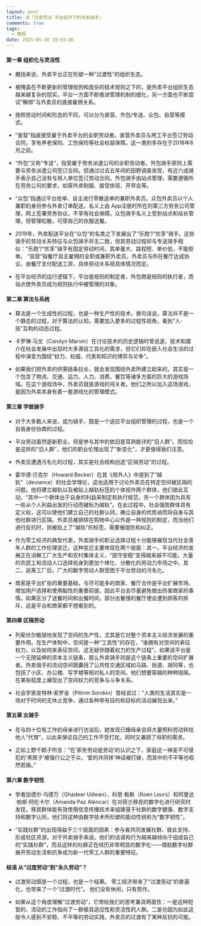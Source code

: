 ```yaml
---
layout: post
title: 读「过度劳动 平台经济下的外卖骑手」
comments: true
tags:
  - 教程
date: 2025-05-30 19:53:16
---
```

#### 第一章 组织化与灵活性
- 概括来说，外卖平台正在形塑一种“过渡性”的组织生态。

- 被掩盖在不断更新的管理规则和庞杂的技术规则之下的，是外卖平台组织生态越来越复杂的现实。平台一方面不断推进管理机制的细化，另一方面也不断尝试“解绑”与外卖员的直接雇佣关系。
<!--more-->

- 按照劳动时间和形态的不同，可以分为直营、外包/专送、众包、自营等模式。
- “直营”指直接受雇于外卖平台的全职劳动者。直营外卖员与用工平台签订劳动合同，享有养老保险、工伤保险等社会权益保障。这一类别多存在于2018年8月之前。
- “外包”又称“专送”，指受雇于劳务派遣公司的全职劳动者。外包骑手原则上需要与劳务派遣公司签订合同。但通过过去五年间的田野调查发现，有近六成骑手表示自己没有与用人单位签订劳动合同。外包骑手由站点管理，需要遵循所在劳务公司的要求，如穿外卖制服、接受排班、开早会等。
- “众包”指通过平台抢单、自主进行零散送单的兼职外卖员。众包外卖员以个人兼职的身份参与外卖订单配送，名义上由 App注册时所在的第三方劳务公司管理，网上签署劳务协议，不享有社会保障。众包骑手名义上受到站点和站长管理，但管理松散，可穿自己的衣服送餐。
- 2019年，外卖配送平台在“众包”的名类之下发展出了“乐跑”/“优享”骑手。这些骑手的劳动关系特征与众包骑手并无二致，但其劳动过程却与专送骑手相似：“乐跑”/“优享”骑手有固定劳动时间，其单量大、路程短、单价低，不能拒单。
 “自营”指餐厅自主雇佣的全职或兼职外卖员。外卖员与所在餐厅达成协议，由餐厅支付配送工资，具体劳动关系视具体情况而定。

- 在平台经济的运行逻辑下，平台是规则的制定者，外包商是规则的执行者，而站点使外卖员成为规则执行中被管理的对象。

#### 第二章 算法与系统
- 算法是一个生成性的过程，也是一种生产性的技术。换句话说，算法并不是一个静态的过程，对于算法的认知，需要加入更多的过程性视角，看到“人-技”互构的动态过程。

- 卡罗琳·马文（Carolyn Marvin）在讨论技术的历史逻辑时曾说道，技术和媒介在社会发展中出现时大多源自工具化的需求，但它们却在嵌入社会生活的过程中演变为围绕“权力、权威、代表和知识的博弈与论争”。

- 如果我们把外卖的供需链条拉长，就会发现围绕外卖所建立起来的，其实是一个包含了物流、交通、运力、人力、消费、餐饮等诸多方面的巨大的游戏场域。在这个游戏场中，外卖员就是游戏的闯关者。他们之所以加入这场游戏，是因为外卖本身有着一套游戏化的管理模式。

#### 第三章 学做骑手
- 对于大多数人来说，成为骑手，既是一个适应平台组织管理的过程，也是一个自我身份协商的过程。

- 平台劳动虽然是新职业，但是参与其中的依旧是耳熟能详的“旧人群”。而恰恰是这样的“旧人群”，他们的职业伦理出现了“新变化”，才更值得我们注意。

- 外卖员遭遇污名化的过程，其实是社会结构创造“区隔劳动”的过程。

- 霍华德·贝克尔（Howard Becker）在其《局外人》中提到了“越轨”（deviance）的社会学理论，这也适用于讨论外卖员在特定空间被区隔的问题。他将建立越轨以及被贴上越轨标签的个体视作两个群体，他们彼此互动，“其中一个群体出于自身的利益来制定和执行规范，另一个群体因为具有一些从个人利益出发的行动而被标为越轨”。在此过程中，社会强势群体具有定义权，这可以使他们建立自己的社群认同，确立自身的优势进而将自身与其他社群进行区隔。外卖员被排除在购物中心以外是一种规则的制定，而当他们进行反抗时，则被贴上了“越轨”的标签，需要被提防和纠正。

- 作为零工经济的典型代表，外卖骑手的职业选择过程十分能够展现当代社会青年人群的工作伦理变迁。这种变迁主要体现在两个层面：其一，平台经济的发展正在消解工厂大生产和农村集体主义，“固守安稳”变得越来越不可能，大量的农民工和流动人口选择投身到更加个体化、分散化的劳动力市场之中。其二，逃离工厂后，广大的数字劳动人群受困于平台劳动的污名化。

- 商家是平台扩张的重要基础，与尽可能多的商家、餐厅合作是平台扩展市场、增加用户选择和使用黏性的重要前提。因此平台会尽量避免做出伤害商家的事情。如果区分了送餐时间和出餐时间，部分出餐慢的餐厅便会遭到顾客的排斥，这是平台和商家都不想看到的。

#### 第四章 区隔劳动
- 列斐伏尔敏锐地发现了空间的生产性，尤其是它对整个资本主义经济发展的重要作用。在生产体制中，空间是一种“工具性”的存在，“谁拥有对空间的表征权力，以及如何来表征空间，这无疑伴随着权力的生产过程”。如果说平台是一个无限延伸的资本主义链条，那么外卖骑手则是这个链条上重要的空间扩展者。外卖骑手的流动空间既囊括了公共性交通区域如马路、街道、胡同等，也包括了小区、办公楼、写字楼等相对私人的空间。他们想要穿越的种种阻隔，在某些程度上展现出了空间权力的竞争与斗争关系。

- 社会学家皮特林·索罗金（Pitirim Sorokin）曾经说过：“人类的生活其实是一场对于时间的无休止竞争，通过各种带有目的和目标的活动展现出来。”

#### 第五章 女骑手
- 在与四十位有工作的母亲进行访谈后，她发现已婚母亲会将大量照料劳动转给他人“代理”，以此来保证自己的工作不受打扰，同时又兼顾了母职的需求。
  
- 正如上野千鹤子所言：“在‘家务劳动是劳动’的认识之下，家庭这一神圣不可侵犯的‘黑匣子’被强行公之于众，‘爱的共同体’神话被打破，而其中的不平等也昭然若揭。”

#### 第六章 数字韧性
- 学者加德尔·乌德万（Ghadeer Udwan）、科恩·勒斯（Koen Leurs）和阿曼达·帕斯·阿伦卡尔（Amanda Paz Aléncar）在对荷兰移民的数字化进行研究时发现，移民群体能有效使用信息传播技术来组建基于社群的数字健康、数字支持和数字认同，他们将这种由数字技术所形塑的能动性统称为“数字韧性”。

- “实践社群”的出现得益于三个层面的因素：参与者共同发展社群、彼此支持、形成社区资源。对于外卖骑手来说，他们的话语和行为越来越倾向于组成自己的“实践社群”，而且这样的社群正在经历非常明显的数字化——借助数字社群展开劳动生活和抗争成为新一代零工人群的重要特征。

#### 结语 从“过度劳动”到“永久劳动”？
- 过渡劳动既是一个过程，也是一个结果。
  零工经济带来了“过渡劳动”的普遍化，也带来了一个“过渡时代”。
  他们没有休闲，只有劳作。

- 如果从这个角度理解“过渡劳动”，它带给我们的思考兼具两面性：一是这种短暂的、流动的工作指向了一群极具适应性和灵活性的人群。二是也因为如此这般令人感到不安稳、不平等的劳动实践，外卖员的过渡有了某种反抗的可能。